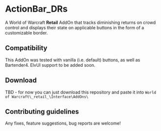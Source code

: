 # ActionBar_DRs
A World of Warcraft **Retail** AddOn that tracks diminishing returns on crowd control and displays their state on applicable buttons in the form of a customizable border.
## Compatibility
This AddOn was tested with vanilla (i.e. default) buttons, as well as Bartender4. ElvUI support to be added soon.
## Download
TBD - for now you can just download this repository and paste it into `World of Warcraft\_retail_\Interface\AddOns\`
## Contributing guidelines
Any fixes, feature suggestions, bug reports are welcome!